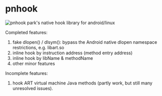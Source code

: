 # pnhook
![pnhook](https://github.com/user-attachments/assets/7b67af47-aaef-440b-856f-e5ea7b585450) park's native hook library for android/linux

Completed features:
1. fake dlopen() / dlsym(): bypass the Android native dlopen namespace restrictions, e.g. libart.so
2. inline hook by instruction address (method entry address)
3. inline hook by libName & methodName
4. other minor features

Incomplete features:
1. hook ART virtual machine Java methods (partly work, but still many unresolved issues).
